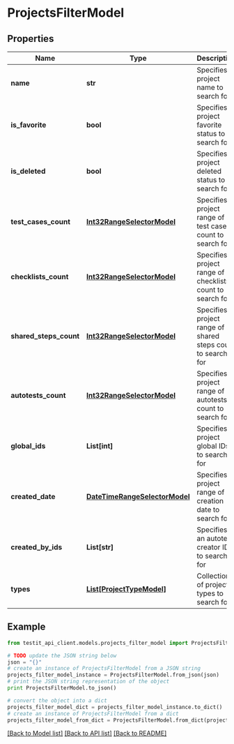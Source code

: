 # ProjectsFilterModel


## Properties
Name | Type | Description | Notes
------------ | ------------- | ------------- | -------------
**name** | **str** | Specifies a project name to search for | [optional] 
**is_favorite** | **bool** | Specifies a project favorite status to search for | [optional] 
**is_deleted** | **bool** | Specifies a project deleted status to search for | [optional] 
**test_cases_count** | [**Int32RangeSelectorModel**](Int32RangeSelectorModel.md) | Specifies a project range of test cases count to search for | [optional] 
**checklists_count** | [**Int32RangeSelectorModel**](Int32RangeSelectorModel.md) | Specifies a project range of checklists count to search for | [optional] 
**shared_steps_count** | [**Int32RangeSelectorModel**](Int32RangeSelectorModel.md) | Specifies a project range of shared steps count to search for | [optional] 
**autotests_count** | [**Int32RangeSelectorModel**](Int32RangeSelectorModel.md) | Specifies a project range of autotests count to search for | [optional] 
**global_ids** | **List[int]** | Specifies a project global IDs to search for | [optional] 
**created_date** | [**DateTimeRangeSelectorModel**](DateTimeRangeSelectorModel.md) | Specifies a project range of creation date to search for | [optional] 
**created_by_ids** | **List[str]** | Specifies an autotest creator IDs to search for | [optional] 
**types** | [**List[ProjectTypeModel]**](ProjectTypeModel.md) | Collection of project types to search for | [optional] 

## Example

```python
from testit_api_client.models.projects_filter_model import ProjectsFilterModel

# TODO update the JSON string below
json = "{}"
# create an instance of ProjectsFilterModel from a JSON string
projects_filter_model_instance = ProjectsFilterModel.from_json(json)
# print the JSON string representation of the object
print ProjectsFilterModel.to_json()

# convert the object into a dict
projects_filter_model_dict = projects_filter_model_instance.to_dict()
# create an instance of ProjectsFilterModel from a dict
projects_filter_model_from_dict = ProjectsFilterModel.from_dict(projects_filter_model_dict)
```
[[Back to Model list]](../README.md#documentation-for-models) [[Back to API list]](../README.md#documentation-for-api-endpoints) [[Back to README]](../README.md)


